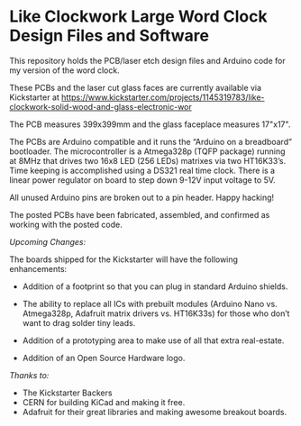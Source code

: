 # Like Clockwork Large Word Clock Design Files and Software

This repository holds the PCB/laser etch design files and Arduino code for my version of the word clock.

These PCBs and the laser cut glass faces are currently available via Kickstarter at https://www.kickstarter.com/projects/1145319783/like-clockwork-solid-wood-and-glass-electronic-wor

The PCB measures 399x399mm and the glass faceplace measures 17"x17".

The PCBs are Arduino compatible and it runs the “Arduino on a breadboard” bootloader. The microcontroller is a Atmega328p (TQFP package) running at 8MHz that drives two 16x8 LED (256 LEDs) matrixes via two HT16K33’s. Time keeping is accomplished using a DS321 real time clock.  There is a linear power regulator on board to step down 9-12V input voltage to 5V. 

All unused Arduino pins are broken out to a pin header. Happy hacking!

The posted PCBs have been fabricated, assembled, and confirmed as working with the posted code.

*Upcoming Changes:*

The boards shipped for the Kickstarter will have the following enhancements:
+ Addition of a footprint so that you can plug in standard Arduino shields.

+ The ability to replace all ICs with prebuilt modules (Arduino Nano vs. Atmega328p, Adafruit matrix drivers vs. HT16K33s) for those who don’t want to drag solder tiny leads.

+ Addition of a prototyping area to make use of all that extra real-estate.

+ Addition of an Open Source Hardware logo.

*Thanks to:*

+ The Kickstarter Backers
+ CERN for building KiCad and making it free.
+ Adafruit for their great libraries and making awesome breakout boards.

